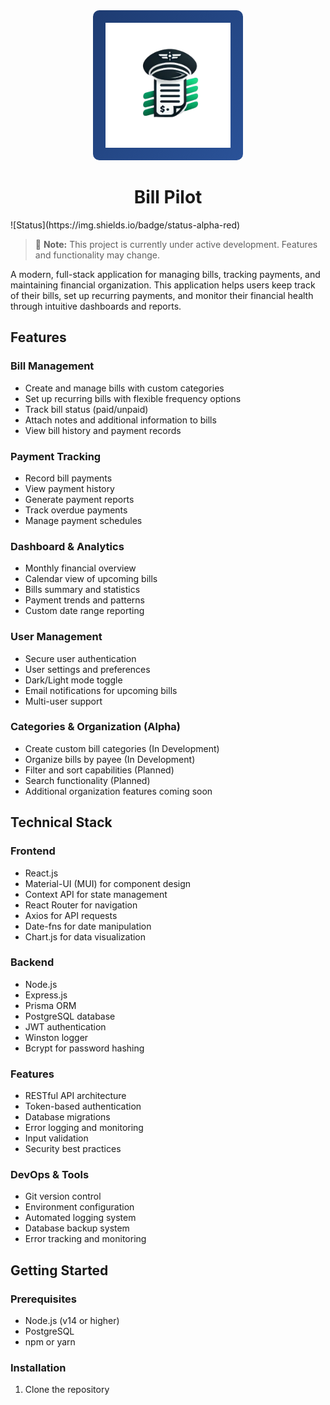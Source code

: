 <div align="center">
  <img src="logo.png" alt="Bills Tracker Logo" width="200" style="background: linear-gradient(135deg, #1e3c72 0%, #2a5298 100%); padding: 20px; border-radius: 10px;">

  # Bill Pilot
</div>
![Status](https://img.shields.io/badge/status-alpha-red)

> 🚧 **Note:** This project is currently under active development. Features and functionality may change.

A modern, full-stack application for managing bills, tracking payments, and maintaining financial organization. This application helps users keep track of their bills, set up recurring payments, and monitor their financial health through intuitive dashboards and reports.

## Features

### Bill Management
- Create and manage bills with custom categories
- Set up recurring bills with flexible frequency options
- Track bill status (paid/unpaid)
- Attach notes and additional information to bills
- View bill history and payment records

### Payment Tracking
- Record bill payments
- View payment history
- Generate payment reports
- Track overdue payments
- Manage payment schedules

### Dashboard & Analytics
- Monthly financial overview
- Calendar view of upcoming bills
- Bills summary and statistics
- Payment trends and patterns
- Custom date range reporting

### User Management
- Secure user authentication
- User settings and preferences
- Dark/Light mode toggle
- Email notifications for upcoming bills
- Multi-user support

### Categories & Organization (Alpha)
- Create custom bill categories (In Development)
- Organize bills by payee (In Development) 
- Filter and sort capabilities (Planned)
- Search functionality (Planned)
- Additional organization features coming soon

## Technical Stack

### Frontend
- React.js
- Material-UI (MUI) for component design
- Context API for state management
- React Router for navigation
- Axios for API requests
- Date-fns for date manipulation
- Chart.js for data visualization

### Backend
- Node.js
- Express.js
- Prisma ORM
- PostgreSQL database
- JWT authentication
- Winston logger
- Bcrypt for password hashing

### Features
- RESTful API architecture
- Token-based authentication
- Database migrations
- Error logging and monitoring
- Input validation
- Security best practices

### DevOps & Tools
- Git version control
- Environment configuration
- Automated logging system
- Database backup system
- Error tracking and monitoring

## Getting Started

### Prerequisites
- Node.js (v14 or higher)
- PostgreSQL
- npm or yarn

### Installation

1. Clone the repository
